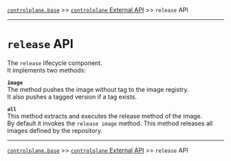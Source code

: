 [`controlplane.base`](../README.md) >> [`controlplane` External API](./CONTROLPLANE-BASE-EXTERNAL-API.md) >> `release` API

-----

# `release` API

The `release` lifecycle component.  
It implements two methods:

__`image`__  
The method pushes the image without tag to the image registry.  
It also pushes a tagged version if a tag exists.

__`all`__  
This method extracts and executes the release method of the image.  
By default it invokes the `release image` method.
This method releases all images defined by the repository.  

-----
[`controlplane.base`](../README.md) >> [`controlplane` External API](./CONTROLPLANE-BASE-EXTERNAL-API.md) >> `release` API
